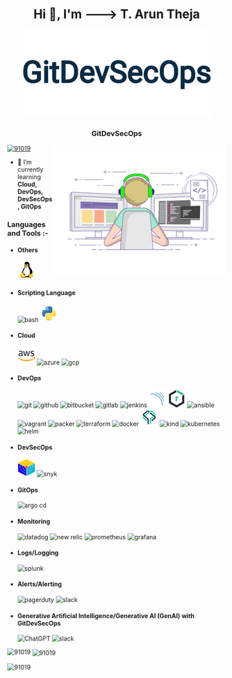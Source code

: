 <h1 align="center">Hi 👋, I'm ---> T. Arun Theja</h1>
<div align="center"> <img src="https://raw.githubusercontent.com/91019/91019/main/Logo Icons & Symbols/GitDevSecOps.png"> </div>
<h3 align="center">GitDevSecOps</h3>

<img align="right" alt="Coding" width="400" src="https://raw.githubusercontent.com/devSouvik/devSouvik/master/gif3.gif">

<p align="left"> <a href="https://github.com/ryo-ma/github-profile-trophy"><img src="https://github-profile-trophy.vercel.app/?username=91019" alt="91019" /></a> </p>

- 🌱 I’m currently learning **Cloud, DevOps, DevSecOps, GitOps**

<p align="left">
</p>


<h3 align="left">Languages and Tools :-</h3>

- #### Others
  <p align="left"> <img src="https://raw.githubusercontent.com/devicons/devicon/master/icons/linux/linux-original.svg" alt="linux" title="Linux" width="40" height="40"/> </p>

- #### Scripting Language
  <p align="left"> <img src="https://www.vectorlogo.zone/logos/gnu_bash/gnu_bash-icon.svg" alt="bash" title="Bash" width="40" height="40"/>   <img src="https://raw.githubusercontent.com/devicons/devicon/master/icons/python/python-original.svg" alt="python" title="Python" width="40" height="40"/> </p>

- #### Cloud
  <p align="left"> <img src="https://raw.githubusercontent.com/devicons/devicon/master/icons/amazonwebservices/amazonwebservices-original-wordmark.svg" alt="aws" title="Amazon Web Services (AWS)" width="40" height="40"/>   <img src="https://www.vectorlogo.zone/logos/microsoft_azure/microsoft_azure-icon.svg" alt="azure" title="Microsoft Azure" width="40" height="40"/>   <img src="https://www.vectorlogo.zone/logos/google_cloud/google_cloud-icon.svg" alt="gcp" title="Google Cloud Platform (GCP)" width="40" height="40"/> </p>

- #### DevOps
  <p align="left"> <img src="https://www.vectorlogo.zone/logos/git-scm/git-scm-icon.svg" alt="git" title="Git" width="40" height="40"/>  <img src="https://github.githubassets.com/assets/GitHub-Mark-ea2971cee799.png" alt="github" title="GitHub" width="40" height="40"/>  <img src="https://cdn4.iconfinder.com/data/icons/logos-and-brands/512/44_Bitbucket_logo_logos-512.png" alt="bitbucket" title="Bitbucket" width="40" height="40"/>  <img src="https://www.vectorlogo.zone/logos/gitlab/gitlab-icon.svg" alt="gitlab" title="GitLab" width="40" height="40"/>  <img src="https://www.vectorlogo.zone/logos/jenkins/jenkins-icon.svg" alt="jenkins" title="Jenkins" width="40" height="40"/>  <img src="https://raw.githubusercontent.com/actions/starter-workflows/main/icons/sonarqube.svg" alt="sonarqube" title="SonarQube" width="40" height="40"/>  <img src="https://raw.githubusercontent.com/91019/91019/main/Logo Icons & Symbols/Nexus Repository.png" alt="nexus" title="Nexus" width="40" height="40"/>  <img src="https://www.vectorlogo.zone/logos/ansible/ansible-icon.svg" alt="ansible" title="Ansible" width="40" height="40"/>  <img src="https://www.vectorlogo.zone/logos/vagrantup/vagrantup-icon.svg" alt="vagrant" title="Vagrant" width="40" height="40"/>  <img src="https://www.vectorlogo.zone/logos/packerio/packerio-icon.svg" alt="packer" title="Packer" width="40" height="40"/>  <img src="https://www.vectorlogo.zone/logos/terraformio/terraformio-icon.svg" alt="terraform" title="Terraform" width="40" height="40"/>  <img src="https://www.vectorlogo.zone/logos/docker/docker-icon.svg" alt="docker" title="Docker" width="55" height="40"/>  <img src="https://raw.githubusercontent.com/actions/starter-workflows/main/icons/datree.svg" alt="datree" title="Datree" width="40" height="40"/>  <img src="https://kind.sigs.k8s.io/logo/logo.png" alt="kind" title="Kind" width="45" height="40"/>  <img src="https://www.vectorlogo.zone/logos/kubernetes/kubernetes-icon.svg" alt="kubernetes" title="Kubernetes (K8s)" width="40" height="40"/>  <img src="https://www.vectorlogo.zone/logos/helmsh/helmsh-icon.svg" alt="helm" title="Helm" width="40" height="40"/> </p>

- #### DevSecOps
  <p align="left"> <img src="https://raw.githubusercontent.com/aquasecurity/trivy-docker-extension/main/trivy.svg" alt="trivy" title="Trivy" width="40" height="40"/>   <img src="https://cdn.freebiesupply.com/logos/large/2x/snyk-logo-png-transparent.png" alt="snyk" title="Snyk" width="45" height="40"/> </p>
  
- #### GitOps
  <p align="left"> <img src="https://www.vectorlogo.zone/logos/argoprojio/argoprojio-icon.svg" alt="argo cd" title="Argo CD" width="50" height="40"/> </p>

- #### Monitoring
  <p align="left"> <img src="https://www.vectorlogo.zone/logos/datadoghq/datadoghq-icon.svg" alt="datadog" title="Datadog" width="40" height="40"/>   <img src="https://www.vectorlogo.zone/logos/newrelic/newrelic-icon.svg" alt="new relic" title="New Relic" width="40" height="40"/>   <img src="https://www.vectorlogo.zone/logos/prometheusio/prometheusio-icon.svg" alt="prometheus" title="Prometheus" width="40" height="40"/>   <img src="https://www.vectorlogo.zone/logos/grafana/grafana-icon.svg" alt="grafana" title="Grafana" width="40" height="40"/> </p>

- #### Logs/Logging
  <p align="left"> <img src="https://www.vectorlogo.zone/logos/splunk/splunk-icon.svg" alt="splunk" title="Splunk" width="40" height="40"/> </p>

- #### Alerts/Alerting
  <p align="left"> <img src="https://play-lh.googleusercontent.com/E-zhAf4KJ6JDDXmQfQxBprn2sATGYUMkOEqLQX5HAQQtiwDZJg4c8sQd7deb6nCZCwU=w240-h480-rw" alt="pagerduty" title="PagerDuty" width="40" height="40"/>   <img src="https://www.vectorlogo.zone/logos/slack/slack-icon.svg" alt="slack" title="Slack" width="40" height="40"/> </p>

- #### Generative Artificial Intelligence/Generative AI (GenAI) with GitDevSecOps
  <p align="left"> <img src="https://i0.wp.com/www.cloverinfotech.com/wp-content/uploads/2023/09/openai-chatgpt.jpg?resize=1024%2C488&ssl=1" alt="ChatGPT" title="ChatGPT" width="50" height="50"/>   <img src="https://www.vectorlogo.zone/logos/slack/slack-icon.svg" alt="slack" title="Slack" width="40" height="40"/> </p>


<p><img align="left" src="https://github-readme-stats.vercel.app/api/top-langs?username=91019&show_icons=true&locale=en&layout=compact" alt="91019" /></p>

<p>&nbsp;<img align="center" src="https://github-readme-stats.vercel.app/api?username=91019&show_icons=true&locale=en" alt="91019" /></p>

<p><img align="center" src="https://github-readme-streak-stats.herokuapp.com/?user=91019&" alt="91019" /></p>
